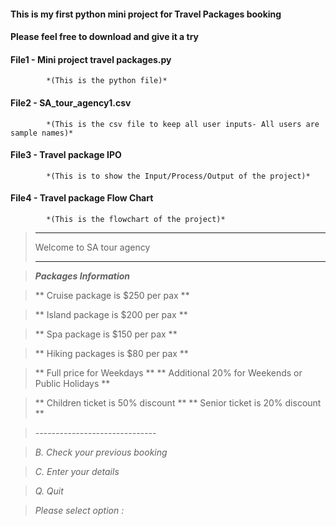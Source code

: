 
#### This is my first python mini project for Travel Packages booking
#### Please feel free to download and give it a try

#### File1 - Mini project travel packages.py 
            *(This is the python file)*
#### File2 - SA_tour_agency1.csv 
            *(This is the csv file to keep all user inputs- All users are sample names)*
#### File3 - Travel package IPO 
            *(This is to show the Input/Process/Output of the project)*
#### File4 - Travel package Flow Chart 
            *(This is the flowchart of the project)*

  >   *************************
  >    Welcome to SA tour agency
  >   *************************


  >   ***Packages Information***

 >** Cruise package is $250 per pax **
 
 >** Island package is $200 per pax **
 
 >** Spa package is $150 per pax **
 
 >** Hiking packages is $80 per pax **

 >** Full price for Weekdays **
 >** Additional 20% for Weekends or Public Holidays **

 >** Children ticket is 50% discount **
 >** Senior ticket is 20% discount **

>*------------------------------*

>*B. Check your previous booking*

>*C. Enter your details*

>*Q. Quit*

>*Please select option :*
